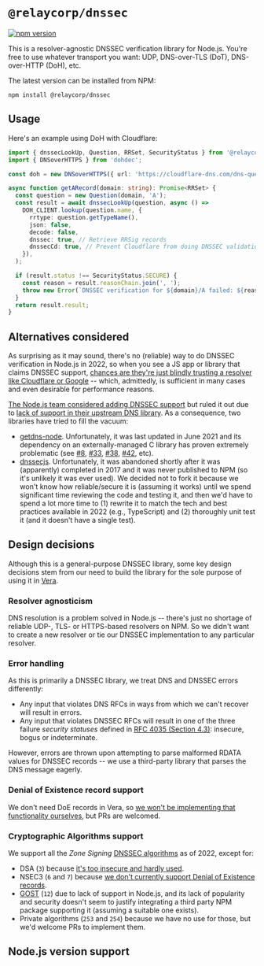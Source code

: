 # `@relaycorp/dnssec`

[![npm version](https://badge.fury.io/js/@relaycorp%2Fdnssec.svg)](https://badge.fury.io/js/@relaycorp%2Fdnssec)

This is a resolver-agnostic DNSSEC verification library for Node.js. You're free to use whatever transport you want: UDP, DNS-over-TLS (DoT), DNS-over-HTTP (DoH), etc.

The latest version can be installed from NPM:

```shell
npm install @relaycorp/dnssec
```

## Usage

Here's an example using DoH with Cloudflare:

```typescript
import { dnssecLookUp, Question, RRSet, SecurityStatus } from '@relaycorp/dnssec';
import { DNSoverHTTPS } from 'dohdec';

const doh = new DNSoverHTTPS({ url: 'https://cloudflare-dns.com/dns-query' });

async function getARecord(domain: string): Promise<RRSet> {
  const question = new Question(domain, 'A');
  const result = await dnssecLookUp(question, async () =>
    DOH_CLIENT.lookup(question.name, {
      rrtype: question.getTypeName(),
      json: false,
      decode: false,
      dnssec: true, // Retrieve RRSig records
      dnssecCd: true, // Prevent Cloudflare from doing DNSSEC validation
    }),
  );

  if (result.status !== SecurityStatus.SECURE) {
    const reason = result.reasonChain.join(', ');
    throw new Error(`DNSSEC verification for ${domain}/A failed: ${reason}`);
  }
  return result.result;
}
```

## Alternatives considered

As surprising as it may sound, there's no (reliable) way to do DNSSEC verification in Node.js in 2022, so when you see a JS app or library that claims DNSSEC support, [chances are they're just blindly trusting a resolver like Cloudflare or Google](https://stackoverflow.com/a/38339760/129437) -- which, admittedly, is sufficient in many cases and even desirable for performance reasons.

[The Node.js team considered adding DNSSEC support](https://github.com/nodejs/node/issues/14475) but ruled it out due to [lack of support in their upstream DNS library](https://github.com/c-ares/c-ares/pull/20). As a consequence, two libraries have tried to fill the vacuum:

- [getdns-node](https://github.com/getdnsapi/getdns-node). Unfortunately, it was last updated in June 2021 and its dependency on an externally-managed C library has proven extremely problematic (see [#8](https://github.com/getdnsapi/getdns-node/issues/8), [#33](https://github.com/getdnsapi/getdns-node/issues/33), [#38](https://github.com/getdnsapi/getdns-node/issues/38), [#42](https://github.com/getdnsapi/getdns-node/issues/42), etc).
- [dnssecjs](https://github.com/netkicorp/dnssecjs). Unfortunately, it was abandoned shortly after it was (apparently) completed in 2017 and it was never published to NPM (so it's unlikely it was ever used). We decided not to fork it because we won't know how reliable/secure it is (assuming it works) until we spend significant time reviewing the code and testing it, and then we'd have to spend a lot more time to (1) rewrite it to match the tech and best practices available in 2022 (e.g., TypeScript) and (2) thoroughly unit test it (and it doesn't have a single test).

## Design decisions

Although this is a general-purpose DNSSEC library, some key design decisions stem from our need to build the library for the sole purpose of using it in [Vera](https://vera.domains).

### Resolver agnosticism

DNS resolution is a problem solved in Node.js -- there's just no shortage of reliable UDP-, TLS- or HTTPS-based resolvers on NPM. So we didn't want to create a new resolver or tie our DNSSEC implementation to any particular resolver.

### Error handling

As this is primarily a DNSSEC library, we treat DNS and DNSSEC errors differently:

- Any input that violates DNS RFCs in ways from which we can't recover will result in errors.
- Any input that violates DNSSEC RFCs will result in one of the three failure _security statuses_ defined in [RFC 4035 (Section 4.3)](https://www.rfc-editor.org/rfc/rfc4035#section-4.3): insecure, bogus or indeterminate.

However, errors are thrown upon attempting to parse malformed RDATA values for DNSSEC records -- we use a third-party library that parses the DNS message eagerly.

### Denial of Existence record support

We don't need DoE records in Vera, so [we won't be implementing that functionality ourselves](https://github.com/relaycorp/dnssec-js/issues/17), but PRs are welcomed.

### Cryptographic Algorithms support

We support all the _Zone Signing_ [DNSSEC algorithms](https://www.iana.org/assignments/dns-sec-alg-numbers/dns-sec-alg-numbers.xhtml#dns-sec-alg-numbers-1) as of 2022, except for:

- DSA (`3`) because [it's too insecure and hardly used](https://github.com/relaycorp/dnssec-js/issues/50).
- NSEC3 (`6` and `7`) because [we don't currently support Denial of Existence records](https://github.com/relaycorp/dnssec-js/issues/17).
- [GOST](https://en.wikipedia.org/wiki/GOST) (`12`) due to lack of support in Node.js, and its lack of popularity and security doesn't seem to justify integrating a third party NPM package supporting it (assuming a suitable one exists).
- Private algorithms (`253` and `254`) because we have no use for those, but we'd welcome PRs to implement them.

## Node.js version support
